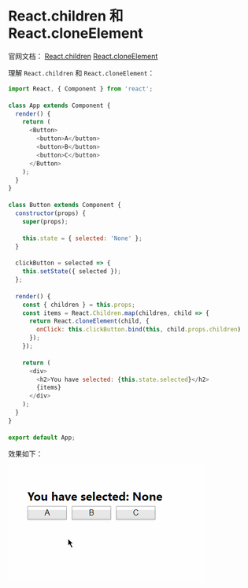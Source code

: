# React.children 和 React.cloneElement

官网文档：
[React.children](https://reactjs.org/docs/react-api.html#reactchildren)
[React.cloneElement](https://reactjs.org/docs/react-api.html#cloneelement)

理解 `React.children` 和 `React.cloneElement`：

```js
import React, { Component } from 'react';

class App extends Component {
  render() {
    return (
      <Button>
        <button>A</button>
        <button>B</button>
        <button>C</button>
      </Button>
    );
  }
}

class Button extends Component {
  constructor(props) {
    super(props);

    this.state = { selected: 'None' };
  }

  clickButton = selected => {
    this.setState({ selected });
  };

  render() {
    const { children } = this.props;
    const items = React.Children.map(children, child => {
      return React.cloneElement(child, {
        onClick: this.clickButton.bind(this, child.props.children)
      });
    });

    return (
      <div>
        <h2>You have selected: {this.state.selected}</h2>
        {items}
      </div>
    );
  }
}

export default App;
```

效果如下：

![React.children_React.cloneElement](./imgs/React.children_React.cloneElement.gif)
